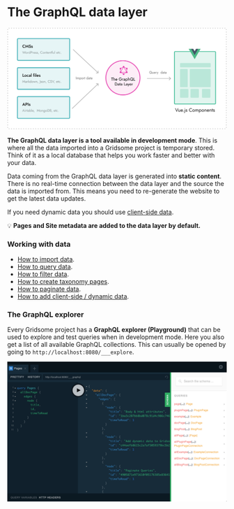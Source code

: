 # The GraphQL data layer

![Import data](./images/import-data.png)

**The GraphQL data layer is a tool available in development mode**. This is where all the data imported into a Gridsome project is temporary stored. Think of it as a local database that helps you work faster and better with your data.

Data coming from the GraphQL data layer is generated into **static content**. There is no real-time connection between the data layer and the source the data is imported from. This means you need to re-generate the website to get the latest data updates.

If you need dynamic data you should use [client-side data](/docs/client-side-data).

💡 **Pages and Site metadata are added to the data layer by default.**



### Working with data
 - [How to import data](/docs/fetching-data).
 - [How to query data](/docs/querying-data).
 - [How to filter data](/docs/filtering-data).
 - [How to create taxonomy pages](/docs/taxonomies).
 - [How to paginate data](/docs/paginate-data).
 - [How to add client-side / dynamic data](/docs/client-side-data).


### The GraphQL explorer

Every Gridsome project has a **GraphQL explorer (Playground)** that can be used to explore and test queries when in development mode. Here you also get a list of all available GraphQL collections. This can usually be opened by going to `http://localhost:8080/___explore`.

![graphql-explorer](./images/graphql-explorer.png)


